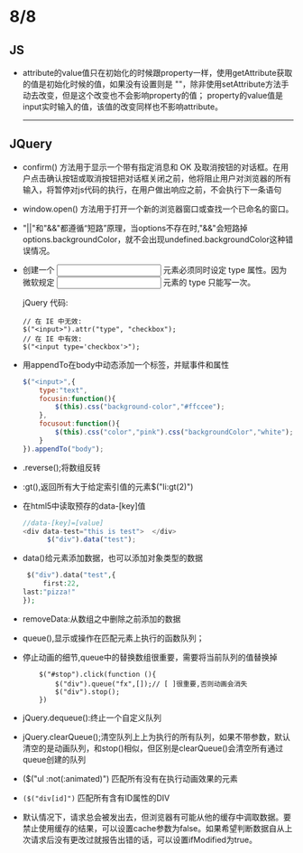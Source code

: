 #  8/8

## JS

- attribute的value值只在初始化的时候跟property一样，使用getAttribute获取的值是初始化时候的值，如果没有设置则是 ""，除非使用setAttribute方法手动去改变，但是这个改变也不会影响property的值；
  property的value值是input实时输入的值，该值的改变同样也不影响attribute。
  
  --------

## JQuery

- confirm() 方法用于显示一个带有指定消息和 OK 及取消按钮的对话框。在用户点击确认按钮或取消按钮把对话框关闭之前，他将阻止用户对浏览器的所有输入，将暂停对js代码的执行，在用户做出响应之前，不会执行下一条语句

- window.open() 方法用于打开一个新的浏览器窗口或查找一个已命名的窗口。 

- "||"和"&&"都遵循“短路”原理，当options不存在时,"&&"会短路掉options.backgroundColor，就不会出现undefined.backgroundColor这种错误情况。

- 创建一个 <input> 元素必须同时设定 type 属性。因为微软规定 <input> 元素的 type 只能写一次。

  jQuery 代码:

  ```
  // 在 IE 中无效:
  $("<input>").attr("type", "checkbox");
  // 在 IE 中有效:
  $("<input type='checkbox'>");
  ```

- 用appendTo在body中动态添加一个标签，并赋事件和属性

  ```js
  $("<input>",{
      type:"text",
      focusin:function(){
          $(this).css("background-color","#ffccee");
      },
      focusout:function(){
          $(this).css("color","pink").css("backgroundColor","white");
      }
  }).appendTo("body");
  ```

- .reverse();将数组反转

- :gt(),返回所有大于给定索引值的元素$("li:gt(2)")

- 在html5中读取预存的data-[key]值

  ```js
  //data-[key]=[value]    
  <div data-test="this is test">  </div>
        $("div").data("test");
  ```

- data()给元素添加数据，也可以添加对象类型的数据

  ```php
   $("div").data("test",{
       first:22,
  last:"pizza!"
  });
  ```

  

- removeData:从数组之中删除之前添加的数据

- queue(),显示或操作在匹配元素上执行的函数队列；

- 停止动画的细节,queue中的替换数组很重要，需要将当前队列的值替换掉

  ```JS
      $("#stop").click(function (){
          $("div").queue("fx",[]);// [ ]很重要,否则动画会消失
          $("div").stop();
      })
  ```

- jQuery.dequeue():终止一个自定义队列

- jQuery.clearQueue();清空队列上上为执行的所有队列，如果不带参数，默认清空的是动画队列，和stop()相似，但区别是clearQueue()会清空所有通过queue创建的队列

- ($("ul :not(:animated)") 匹配所有没有在执行动画效果的元素

- `($("div[id]")` 匹配所有含有ID属性的DIV

- 默认情况下，请求总会被发出去，但浏览器有可能从他的缓存中调取数据。要禁止使用缓存的结果，可以设置cache参数为false。如果希望判断数据自从上次请求后没有更改过就报告出错的话，可以设置ifModified为true。